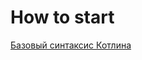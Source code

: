 # How to start
[Базовый синтаксис Котлина](https://kotlinlang.org/docs/reference/basic-syntax.html)
